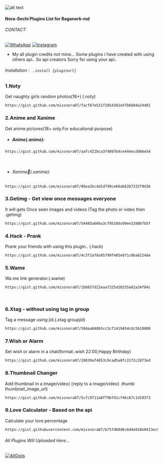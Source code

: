 ![alt text](https://encrypted-tbn0.gstatic.com/images?q=tbn:ANd9GcQ3YUxlP0tXVD4Ljz9zgnje-PJ9NzI4o40O7A&usqp=CAU)
#### Nora-Sechi Plugins List for Raganork-md
###### CONTACT:

[![WhatsApp](https://img.shields.io/badge/-WhatsApp-4CA143?style=flat&logo=WhatsApp&logoColor=white)](https://wa.me/19479004376?text=*_FromGithub🌿_*)
[![Instagram](https://img.shields.io/badge/-Instagram-E4405F?style=flat&logo=instagram&logoColor=white)](https://www.instagram.com/amru___th_)

* My all plugin credits not mine...
Some plugins i have created with using others api.. 
So api creators Sorry for using your api..

###### Installation : ``` .install {pluginurl}```

<!-- PLUGIN LIST-->
### 1.Noty
Get naughty girls random photos(18+)
(.noty)<br>
```sh
https://gist.github.com/missnora07/facf67e531f2854392e5fb6b04a24d01
```
### 2.Anime and Xanime
Get anime pictures(18+ only.For educational purpose)
* ##### Anime(.anime):<br>
```sh
https://gist.github.com/missnora07/aafc422bca3f4097b4ce444ecdd66e54
```
<br>

* ###### Xanime🔞(.xanime):<br>
```sh
https://gist.github.com/missnora07/86ea2bc4d1d799ce66ab62b7332f9d3b
```
### 3.Getimg - Get view once messages everyone
It will gets Once seen images and videos
(Tag the photo or video then .getimg)<br>
```sh
https://gist.github.com/missnora07/54485a666a3cf9518dc60ee3280bfb5f
```
### 4.Hack - Prank
Prank your friends with using this plugin.. 
(.hack)<br>
```sh
https://gist.github.com/missnora07/4c3f2af8a95799f485e971c0ba6224de
```
### 5.Wame
Wa.me link generator.(.wame)<br>
```sh
https://gist.github.com/missnora07/1bb657d22eaa7325a50255a82a34f84c
```
<br>

### 6.Xtag - without using tag in group
Tag a message using jid.(.xtag groupjid)
```sh
https://gist.github.com/missnora07/584aa848b5cc3cf1419454cdc5b18808
```
### 7.Wish or Alarm
Set wish or alarm in a chat(format:.wish 22:00,Happy Birthday)
```sh
https://gist.github.com/missnora07/28839af4853c9cad5a8fc21f2c2873ed
```
### 8.Thumbnail Changer
Add thumbnail in a image/video( {reply to a image/video} .thumb thumbnail_image_url)
```sh
https://gist.github.com/missnora07/5cfc9711a0f79bf41cf46c67c1d193f3
```
### 9.Love Calculator - Based on the api
Calculate your love percentage
```sh
https://gist.githubusercontent.com/missnora07/b757d60d6c6d4a918e0413ec5940155a/raw
```

###### All Plugins Will Uploaded Here... 
[![AllGists](https://gists-readme.yizack.com/api/pin?user=missnora07&id=xtag.js&owner=true)](https://gist.github.com/missnora07)
